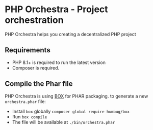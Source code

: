 # PHP Orchestra - Project orchestration

PHP Orchestra helps you creating a decentralized PHP project

## Requirements

- PHP 8.1+ is required to run the latest version
- Composer is required.

## Compile the Phar file
PHP Orchestra is using [BOX](https://github.com/box-project/box) for PHAR packaging.
to generate a new `orchestra.phar` file:
- Install `box` globally `composer global require humbug/box`
- Run `box compile`
- The file will be available at `./bin/orchestra.phar`
